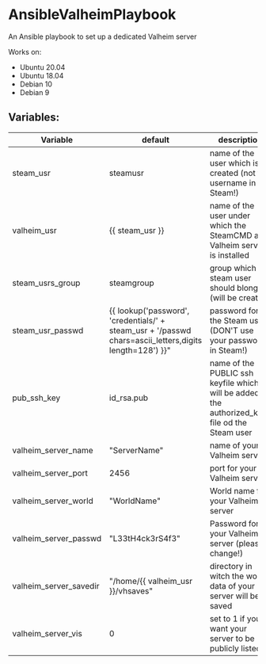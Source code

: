 # AnsibleValheimPlaybook
An Ansible playbook to set up a dedicated Valheim server


Works on:
- Ubuntu 20.04
- Ubuntu 18.04
- Debian 10
- Debian 9

## Variables:
| Variable | default | description |
|---|---|---|
| steam_usr | steamusr | name of the user which is created (not the username in Steam!) |
| valheim_usr | {{ steam_usr }} | name of the user under which the SteamCMD and Valheim server is installed |
| steam_usrs_group | steamgroup | group which the steam user should blong to (will be created) | 
| steam_usr_passwd | {{ lookup('password', 'credentials/' + steam_usr + '/passwd chars=ascii_letters,digits length=128') }}" | password for the Steam user (DON'T use your password in Steam!) |
| pub_ssh_key | id_rsa.pub | name of the PUBLIC ssh keyfile which will be added to the authorized_keys file od the Steam user  |
| valheim_server_name | "ServerName" | name of your Valheim server |
| valheim_server_port | 2456 | port for your Valheim server |
| valheim_server_world | "WorldName" | World name for your Valheim server |
| valheim_server_passwd | "L33tH4ck3rS4f3" | Password for your Valheim server (please change!) |
| valheim_server_savedir | "/home/{{ valheim_usr }}/vhsaves" | directory in witch the world data of your server will be saved |
| valheim_server_vis | 0 | set to 1 if you want your server to be publicly listed |

